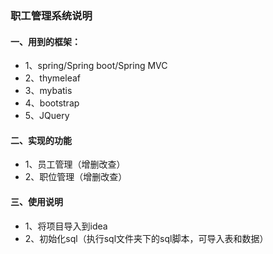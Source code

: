 ### 职工管理系统说明
#### 一、用到的框架：
  - 1、spring/Spring boot/Spring MVC
  - 2、thymeleaf
  - 3、mybatis
  - 4、bootstrap
  - 5、JQuery
#### 二、实现的功能
  - 1、员工管理（增删改查）
  - 2、职位管理（增删改查）
#### 三、使用说明
  - 1、将项目导入到idea
  - 2、初始化sql（执行sql文件夹下的sql脚本，可导入表和数据）
